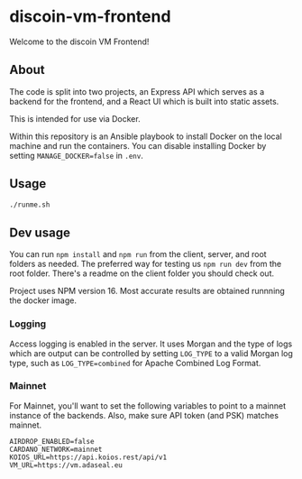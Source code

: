 # discoin-vm-frontend

Welcome to the discoin VM Frontend!

## About
The code is split into two projects, an Express API which serves as a backend
for the frontend, and a React UI which is built into static assets.

This is intended for use via Docker.

Within this repository is an Ansible playbook to install Docker on the local
machine and run the containers. You can disable installing Docker by setting
`MANAGE_DOCKER=false` in `.env`.

## Usage

```bash
./runme.sh
```

## Dev usage

You can run `npm install` and `npm run` from the client, server, and root
folders as needed. The preferred way for testing us `npm run dev` from the
root folder. There's a readme on the client folder you should check out.

Project uses NPM version 16. Most accurate results are obtained runnning
the docker image.

### Logging
Access logging is enabled in the server. It uses Morgan and the type of logs
which are output can be controlled by setting `LOG_TYPE` to a valid Morgan
log type, such as `LOG_TYPE=combined` for Apache Combined Log Format.

### Mainnet
For Mainnet, you'll want to set the following variables to point to a mainnet
instance of the backends. Also, make sure API token (and PSK) matches mainnet.

```
AIRDROP_ENABLED=false
CARDANO_NETWORK=mainnet
KOIOS_URL=https://api.koios.rest/api/v1
VM_URL=https://vm.adaseal.eu
```

